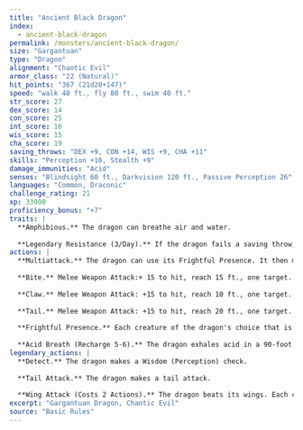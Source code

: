 ```yaml
---
title: "Ancient Black Dragon"
index:
  - ancient-black-dragon
permalink: /monsters/ancient-black-dragon/
size: "Gargantuan"
type: "Dragon"
alignment: "Chaotic Evil"
armor_class: "22 (Natural)"
hit_points: "367 (21d20+147)"
speed: "walk 40 ft., fly 80 ft., swim 40 ft."
str_score: 27
dex_score: 14
con_score: 25
int_score: 16
wis_score: 15
cha_score: 19
saving_throws: "DEX +9, CON +14, WIS +9, CHA +11"
skills: "Perception +16, Stealth +9"
damage_immunities: "Acid"
senses: "Blindsight 60 ft., Darkvision 120 ft., Passive Perception 26"
languages: "Common, Draconic"
challenge_rating: 21
xp: 33000
proficiency_bonus: "+7"
traits: |
  **Amphibious.** The dragon can breathe air and water.
  
  **Legendary Resistance (3/Day).** If the dragon fails a saving throw, it can choose to succeed instead.
actions: |
  **Multiattack.** The dragon can use its Frightful Presence. It then makes three attacks: one with its bite and two with its claws.
  
  **Bite.** Melee Weapon Attack:+ 15 to hit, reach 15 ft., one target. Hit: 19 (2d10 + 8) piercing damage plus 9 (2d8) acid damage.
  
  **Claw.** Melee Weapon Attack: +15 to hit, reach 10 ft., one target. Hit: 15 (2d6 + 8) slashing damage.
  
  **Tail.** Melee Weapon Attack: +15 to hit, reach 20 ft., one target. Hit: 17 (2d8 + 8) bludgeoning damage.
  
  **Frightful Presence.** Each creature of the dragon's choice that is within 120 feet of the dragon and aware of it must succeed on a DC 19 Wisdom saving throw or become frightened for 1 minute. A creature can repeat the saving throw at the end of each of its turns, ending the effect on itself on a success. If a creature's saving throw is successful or the effect ends for it, the creature is immune to the dragon's Frightful Presence for the next 24 hours.
  
  **Acid Breath (Recharge 5-6).** The dragon exhales acid in a 90-foot line that is 10 feet wide. Each creature in that line must make a DC 22 Dexterity saving throw, taking 67 (15d8) acid damage on a failed save, or half as much damage on a successful one.
legendary_actions: |
  **Detect.** The dragon makes a Wisdom (Perception) check.
  
  **Tail Attack.** The dragon makes a tail attack.
  
  **Wing Attack (Costs 2 Actions).** The dragon beats its wings. Each creature within 15 ft. of the dragon must succeed on a DC 23 Dexterity saving throw or take 15 (2d6 + 8) bludgeoning damage and be knocked prone. The dragon can then fly up to half its flying speed.
excerpt: "Gargantuan Dragon, Chaotic Evil"
source: "Basic Rules"
---
```

